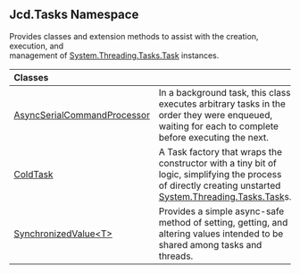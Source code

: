 ## Jcd.Tasks Namespace

Provides classes and extension methods to assist with the creation, execution, and  
management of [System.Threading.Tasks.Task](https://docs.microsoft.com/en-us/dotnet/api/System.Threading.Tasks.Task 'System.Threading.Tasks.Task') instances.

| Classes | |
| :--- | :--- |
| [AsyncSerialCommandProcessor](Jcd.Tasks.AsyncSerialCommandProcessor.md 'Jcd.Tasks.AsyncSerialCommandProcessor') | In a background task, this class executes arbitrary tasks in the order they were enqueued,<br/>waiting for each to complete before executing the next. |
| [ColdTask](Jcd.Tasks.ColdTask.md 'Jcd.Tasks.ColdTask') | A Task factory that wraps the constructor with a tiny bit of logic, simplifying the process<br/>of directly creating unstarted [System.Threading.Tasks.Task](https://docs.microsoft.com/en-us/dotnet/api/System.Threading.Tasks.Task 'System.Threading.Tasks.Task')s. |
| [SynchronizedValue&lt;T&gt;](Jcd.Tasks.SynchronizedValue_T_.md 'Jcd.Tasks.SynchronizedValue<T>') | Provides a simple async-safe method of setting, getting, and altering values intended to be shared among tasks and threads. |
